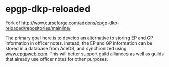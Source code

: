 epgp-dkp-reloaded
=================

Fork of http://wow.curseforge.com/addons/epgp-dkp-reloaded/repositories/mainline/

The primary goal here is to develop an alternative to storing EP and GP information in officer notes. Instead, the EP and GP information can be stored in a database from AceDB, and synchronized using www.epgpweb.com. This will better support guild alliances as well as guilds that already use officer notes for other purposes.
